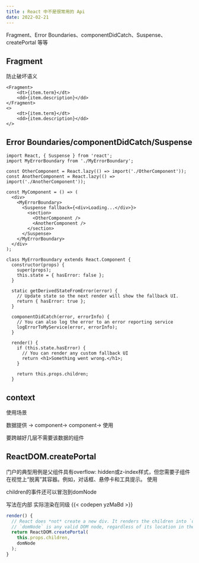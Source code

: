 ```yaml
---
title : React 中不是很常用的 Api
date: 2022-02-21
---
```


Fragment、Error Boundaries、componentDidCatch、Suspense、createPortal 等等

<!--more-->

## Fragment

防止破坏语义

```tsx
<Fragment>
    <dt>{item.term}</dt>
    <dd>{item.description}</dd>
</Fragment>
<>
    <dt>{item.term}</dt>
    <dd>{item.description}</dd>
</>
```

## Error Boundaries/componentDidCatch/Suspense

```tsx
import React, { Suspense } from 'react';
import MyErrorBoundary from './MyErrorBoundary';

const OtherComponent = React.lazy(() => import('./OtherComponent'));
const AnotherComponent = React.lazy(() => import('./AnotherComponent'));

const MyComponent = () => (
  <div>
    <MyErrorBoundary>
      <Suspense fallback={<div>Loading...</div>}>
        <section>
          <OtherComponent />
          <AnotherComponent />
        </section>
      </Suspense>
    </MyErrorBoundary>
  </div>
);
```

```tsx
class MyErrorBoundary extends React.Component {
  constructor(props) {
    super(props);
    this.state = { hasError: false };
  }

  static getDerivedStateFromError(error) {
    // Update state so the next render will show the fallback UI.
    return { hasError: true };
  }

  componentDidCatch(error, errorInfo) {
    // You can also log the error to an error reporting service
    logErrorToMyService(error, errorInfo);
  }

  render() {
    if (this.state.hasError) {
      // You can render any custom fallback UI
      return <h1>Something went wrong.</h1>;
    }

    return this.props.children; 
  }
```

## context

使用场景

数据提供 -> component-> component-> 使用

要跨越好几层不需要该数据的组件

## ReactDOM.createPortal

门户的典型用例是父组件具有overflow: hidden或z-index样式，但您需要子组件在视觉上“脱离”其容器。例如，对话框、悬停卡和工具提示。
使用

children的事件还可以冒泡到domNode

写法在内部 实际渲染在同级
{{< codepen yzMaBd >}}


```jsx
render() {
  // React does *not* create a new div. It renders the children into `domNode`.
  // `domNode` is any valid DOM node, regardless of its location in the DOM.
  return ReactDOM.createPortal(
    this.props.children,
    domNode
  );
}
```

